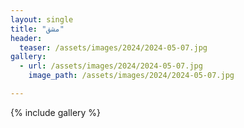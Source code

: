```yaml
---
layout: single
title: "مشق"
header:
  teaser: /assets/images/2024/2024-05-07.jpg
gallery:
  - url: /assets/images/2024/2024-05-07.jpg
    image_path: /assets/images/2024/2024-05-07.jpg 

---
```


{% include gallery %}
